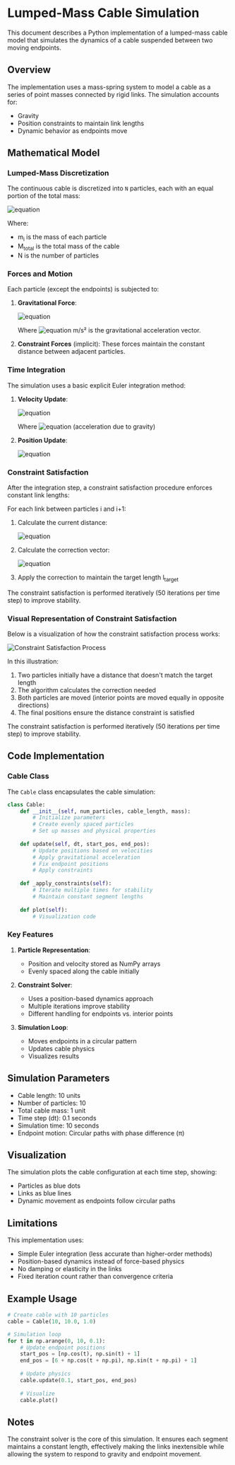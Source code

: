 # Lumped-Mass Cable Simulation

This document describes a Python implementation of a lumped-mass cable model that simulates the dynamics of a cable suspended between two moving endpoints.

## Overview

The implementation uses a mass-spring system to model a cable as a series of point masses connected by rigid links. The simulation accounts for:
- Gravity
- Position constraints to maintain link lengths
- Dynamic behavior as endpoints move

## Mathematical Model

### Lumped-Mass Discretization

The continuous cable is discretized into `N` particles, each with an equal portion of the total mass:

![equation](https://latex.codecogs.com/png.latex?m_i%20=%20\frac{M_{total}}{N})

Where:
- m<sub>i</sub> is the mass of each particle
- M<sub>total</sub> is the total mass of the cable
- N is the number of particles

### Forces and Motion

Each particle (except the endpoints) is subjected to:

1. **Gravitational Force**:
   
   ![equation](https://latex.codecogs.com/png.latex?\vec{F}_{gravity}%20=%20m_i%20\cdot%20\vec{g})
   
   Where ![equation](https://latex.codecogs.com/png.latex?\vec{g}%20=%20[0,%20-9.81]) m/s² is the gravitational acceleration vector.

2. **Constraint Forces** (implicit):
   These forces maintain the constant distance between adjacent particles.

### Time Integration

The simulation uses a basic explicit Euler integration method:

1. **Velocity Update**:
   
   ![equation](https://latex.codecogs.com/png.latex?\vec{v}_{i}^{t+1}%20=%20\vec{v}_{i}^{t}%20+%20\vec{a}_{i}^{t}%20\cdot%20\Delta%20t)
   
   Where ![equation](https://latex.codecogs.com/png.latex?\vec{a}_{i}^{t}%20=%20\vec{g}) (acceleration due to gravity)

2. **Position Update**:
   
   ![equation](https://latex.codecogs.com/png.latex?\vec{p}_{i}^{t+1}%20=%20\vec{p}_{i}^{t}%20+%20\vec{v}_{i}^{t+1}%20\cdot%20\Delta%20t)

### Constraint Satisfaction

After the integration step, a constraint satisfaction procedure enforces constant link lengths:

For each link between particles i and i+1:

1. Calculate the current distance: 
   
   ![equation](https://latex.codecogs.com/png.latex?d%20=%20\|\vec{p}_{i+1}%20-%20\vec{p}_{i}\|)

2. Calculate the correction vector: 
   
   ![equation](https://latex.codecogs.com/png.latex?\vec{c}%20=%20(d%20-%20l_{target})%20\cdot%20\frac{\vec{p}_{i+1}%20-%20\vec{p}_{i}}{d})

3. Apply the correction to maintain the target length l<sub>target</sub>

The constraint satisfaction is performed iteratively (50 iterations per time step) to improve stability.

### Visual Representation of Constraint Satisfaction

Below is a visualization of how the constraint satisfaction process works:

![Constraint Satisfaction Process](constraint-satisfaction.png)

In this illustration:
1. Two particles initially have a distance that doesn't match the target length
2. The algorithm calculates the correction needed
3. Both particles are moved (interior points are moved equally in opposite directions)
4. The final positions ensure the distance constraint is satisfied

The constraint satisfaction is performed iteratively (50 iterations per time step) to improve stability.

## Code Implementation

### Cable Class

The `Cable` class encapsulates the cable simulation:

```python
class Cable:
    def __init__(self, num_particles, cable_length, mass):
        # Initialize parameters
        # Create evenly spaced particles
        # Set up masses and physical properties
        
    def update(self, dt, start_pos, end_pos):
        # Update positions based on velocities
        # Apply gravitational acceleration
        # Fix endpoint positions
        # Apply constraints
    
    def _apply_constraints(self):
        # Iterate multiple times for stability
        # Maintain constant segment lengths
        
    def plot(self):
        # Visualization code
```

### Key Features

1. **Particle Representation**:
   - Position and velocity stored as NumPy arrays
   - Evenly spaced along the cable initially

2. **Constraint Solver**:
   - Uses a position-based dynamics approach
   - Multiple iterations improve stability
   - Different handling for endpoints vs. interior points

3. **Simulation Loop**:
   - Moves endpoints in a circular pattern
   - Updates cable physics
   - Visualizes results

## Simulation Parameters

- Cable length: 10 units
- Number of particles: 10
- Total cable mass: 1 unit
- Time step (dt): 0.1 seconds
- Simulation time: 10 seconds
- Endpoint motion: Circular paths with phase difference (π)

## Visualization

The simulation plots the cable configuration at each time step, showing:
- Particles as blue dots
- Links as blue lines
- Dynamic movement as endpoints follow circular paths

## Limitations

This implementation uses:
- Simple Euler integration (less accurate than higher-order methods)
- Position-based dynamics instead of force-based physics
- No damping or elasticity in the links
- Fixed iteration count rather than convergence criteria

## Example Usage

```python
# Create cable with 10 particles
cable = Cable(10, 10.0, 1.0)

# Simulation loop
for t in np.arange(0, 10, 0.1):
    # Update endpoint positions
    start_pos = [np.cos(t), np.sin(t) + 1]
    end_pos = [6 + np.cos(t + np.pi), np.sin(t + np.pi) + 1]
    
    # Update physics
    cable.update(0.1, start_pos, end_pos)
    
    # Visualize
    cable.plot()
```

## Notes

The constraint solver is the core of this simulation. It ensures each segment maintains a constant length, effectively making the links inextensible while allowing the system to respond to gravity and endpoint movement.
